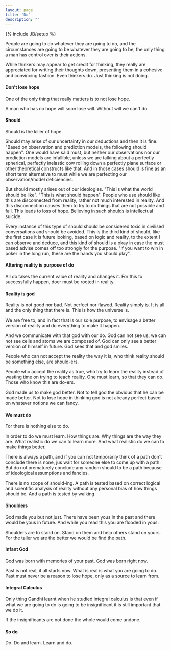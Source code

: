 ```yaml
---
layout: page
title: "Do"
description: ""
---
```


{% include JB/setup %}

People are going to do whatever they are going to do, and the circumstances are
going to be whatever they are going to be, the only thing a man has control
over is their actions.

While thinkers may appear to get credit for thinking, they really are
appreciated for writing their thoughts down, presenting them in a cohesive and
convincing fashion. Even thinkers do. Just thinking is not doing.

#### Don't lose hope

One of the only thing that really matters is to not lose hope.

A man who has no hope will soon lose will. Without will we can't do.

#### Should

Should is the killer of hope.

Should may arise of our uncertainty in our deductions and then it is fine.
"Based on observation and prediction models, the following should happen". One
would have said must, but neither our observations nor our prediction models
are infallible, unless we are talking about a perfectly spherical, perfectly
inelastic cow rolling down a perfectly plane surface or other theoretical
constructs like that. And in those cases should is fine as an short term
alternative to must while we are perfecting our observation/model deficiencies.

But should mostly arises out of our ideologies. "This is what the world should
be like". "This is what should happen". People who use should like this are
disconnected from reality, rather not much interested in reality. And this
disconnection causes them to try to do things that are not possible and fail.
This leads to loss of hope. Believing in such shoulds is intellectual suicide.

Every instance of this type of should should be considered toxic in civilised
conversations and should be avoided. This is the third kind of should, like the
first case it is future looking, based on logic and reality, to the extent I
can observe and deduce, and this kind of should is a okay in case the must
based advise comes off too strongly for the purpose. "If you want to win in
poker in the long run, these are the hands you should play".

#### Altering reality is purpose of do

All do takes the current value of reality and changes it. For this to
successfully happen, doer must be rooted in reality.

#### Reality is god

Reality is not good nor bad. Not perfect nor flawed. Reality simply is. It is
all and the only thing that there is. This is how the universe is.

We are free to, and in fact that is our sole purpose, to envisage a better
version of reality and do everything to make it happen.

And we communicate with that god with our do. God can not see us, we can not
see cells and atoms we are composed of. God can only see a better version of
himself in future. God sees that and god smiles.

People who can not accept the reality the way it is, who think reality should
be something else, are should-ers.

People who accept the reality as true, who try to learn the reality instead of
wasting time on trying to teach reality. One must learn, so that they can do.
Those who know this are do-ers.

God made us to make god better. Not to tell god the obvious that he can be made
better. Not to lose hope in thinking god is not already perfect based on
whatever notions we can fancy.

#### We must do

For there is nothing else to do.

In order to do we must learn. How things are. Why things are the way they are.
What realistic do we can to learn more. And what realistic do we can to make
things better.

There is always a path, and if you can not temporarily think of a path don't
conclude there is none, jus wait for someone else to come up with a path. But
do not prematurely conclude any random should to be a path because of
ideological assumptions and fancies.

There is no scope of should-ing. A path is tested based on correct logical and
scientific analysis of reality without any personal bias of how things should
be. And a path is tested by walking.

#### Shoulders

God made you but not just. There have been yous in the past and there would be
yous in future. And while you read this you are flooded in yous.

Shoulders are to stand on. Stand on them and help others stand on yours. For
the taller we are the better we would be find the path.

#### Infant God

God was born with memories of your past. God was born right now.

Past is not real, it all starts now. What is real is what you are going to do.
Past must never be a reason to lose hope, only as a source to learn from.

#### Integral Calculus

Only thing Gandhi learnt when he studied integral calculus is that even if what
we are going to do is going to be insignificant it is still important that we
do it.

If the insignificants are not done the whole would come undone.

#### So do

Do. Do and learn. Learn and do.
